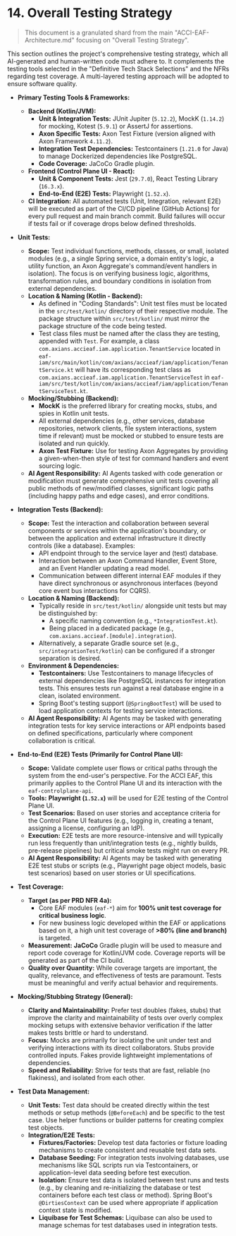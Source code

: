# 14. Overall Testing Strategy
>
> This document is a granulated shard from the main "ACCI-EAF-Architecture.md" focusing on "Overall Testing Strategy".

This section outlines the project\'s comprehensive testing strategy, which all AI-generated and human-written code must adhere to. It complements the testing tools selected in the "Definitive Tech Stack Selections" and the NFRs regarding test coverage. A multi-layered testing approach will be adopted to ensure software quality.

* **Primary Testing Tools & Frameworks:**
  * **Backend (Kotlin/JVM):**
    * **Unit & Integration Tests:** JUnit Jupiter (`5.12.2`), MockK (`1.14.2`) for mocking, Kotest (`5.9.1`) or AssertJ for assertions.
    * **Axon Specific Tests:** Axon Test Fixture (version aligned with Axon Framework `4.11.2`).
    * **Integration Test Dependencies:** Testcontainers (`1.21.0` for Java) to manage Dockerized dependencies like PostgreSQL.
    * **Code Coverage:** JaCoCo Gradle plugin.
  * **Frontend (Control Plane UI - React):**
    * **Unit & Component Tests:** Jest (`29.7.0`), React Testing Library (`16.3.x`).
    * **End-to-End (E2E) Tests:** Playwright (`1.52.x`).
  * **CI Integration:** All automated tests (Unit, Integration, relevant E2E) will be executed as part of the CI/CD pipeline (GitHub Actions) for every pull request and main branch commit. Build failures will occur if tests fail or if coverage drops below defined thresholds.

* **Unit Tests:**
  * **Scope:** Test individual functions, methods, classes, or small, isolated modules (e.g., a single Spring service, a domain entity\'s logic, a utility function, an Axon Aggregate\'s command/event handlers in isolation). The focus is on verifying business logic, algorithms, transformation rules, and boundary conditions in isolation from external dependencies.
  * **Location & Naming (Kotlin - Backend):**
    * As defined in "Coding Standards": Unit test files must be located in the `src/test/kotlin/` directory of their respective module. The package structure within `src/test/kotlin/` must mirror the package structure of the code being tested.
    * Test class files must be named after the class they are testing, appended with `Test`. For example, a class `com.axians.accieaf.iam.application.TenantService` located in `eaf-iam/src/main/kotlin/com/axians/accieaf/iam/application/TenantService.kt` will have its corresponding test class as `com.axians.accieaf.iam.application.TenantServiceTest` in `eaf-iam/src/test/kotlin/com/axians/accieaf/iam/application/TenantServiceTest.kt`.
  * **Mocking/Stubbing (Backend):**
    * **MockK** is the preferred library for creating mocks, stubs, and spies in Kotlin unit tests.
    * All external dependencies (e.g., other services, database repositories, network clients, file system interactions, system time if relevant) must be mocked or stubbed to ensure tests are isolated and run quickly.
    * **Axon Test Fixture:** Use for testing Axon Aggregates by providing a given-when-then style of test for command handlers and event sourcing logic.
  * **AI Agent Responsibility:** AI Agents tasked with code generation or modification must generate comprehensive unit tests covering all public methods of new/modified classes, significant logic paths (including happy paths and edge cases), and error conditions.

* **Integration Tests (Backend):**
  * **Scope:** Test the interaction and collaboration between several components or services within the application\'s boundary, or between the application and external infrastructure it directly controls (like a database). Examples:
    * API endpoint through to the service layer and (test) database.
    * Interaction between an Axon Command Handler, Event Store, and an Event Handler updating a read model.
    * Communication between different internal EAF modules if they have direct synchronous or asynchronous interfaces (beyond core event bus interactions for CQRS).
  * **Location & Naming (Backend):**
    * Typically reside in `src/test/kotlin/` alongside unit tests but may be distinguished by:
      * A specific naming convention (e.g., `*IntegrationTest.kt`).
      * Being placed in a dedicated package (e.g., `com.axians.accieaf.[module].integration`).
    * Alternatively, a separate Gradle source set (e.g., `src/integrationTest/kotlin`) can be configured if a stronger separation is desired.
  * **Environment & Dependencies:**
    * **Testcontainers:** Use Testcontainers to manage lifecycles of external dependencies like PostgreSQL instances for integration tests. This ensures tests run against a real database engine in a clean, isolated environment.
    * Spring Boot\'s testing support (`@SpringBootTest`) will be used to load application contexts for testing service interactions.
  * **AI Agent Responsibility:** AI Agents may be tasked with generating integration tests for key service interactions or API endpoints based on defined specifications, particularly where component collaboration is critical.

* **End-to-End (E2E) Tests (Primarily for Control Plane UI):**
  * **Scope:** Validate complete user flows or critical paths through the system from the end-user\'s perspective. For the ACCI EAF, this primarily applies to the Control Plane UI and its interaction with the `eaf-controlplane-api`.
  * **Tools:** **Playwright (`1.52.x`)** will be used for E2E testing of the Control Plane UI.
  * **Test Scenarios:** Based on user stories and acceptance criteria for the Control Plane UI features (e.g., logging in, creating a tenant, assigning a license, configuring an IdP).
  * **Execution:** E2E tests are more resource-intensive and will typically run less frequently than unit/integration tests (e.g., nightly builds, pre-release pipelines) but critical smoke tests might run on every PR.
  * **AI Agent Responsibility:** AI Agents may be tasked with generating E2E test stubs or scripts (e.g., Playwright page object models, basic test scenarios) based on user stories or UI specifications.

* **Test Coverage:**
  * **Target (as per PRD NFR 4a):**
    * Core EAF modules (`eaf-*`) aim for **100% unit test coverage for critical business logic**.
    * For new business logic developed within the EAF or applications based on it, a high unit test coverage of **>80% (line and branch)** is targeted.
  * **Measurement:** **JaCoCo** Gradle plugin will be used to measure and report code coverage for Kotlin/JVM code. Coverage reports will be generated as part of the CI build.
  * **Quality over Quantity:** While coverage targets are important, the quality, relevance, and effectiveness of tests are paramount. Tests must be meaningful and verify actual behavior and requirements.

* **Mocking/Stubbing Strategy (General):**
  * **Clarity and Maintainability:** Prefer test doubles (fakes, stubs) that improve the clarity and maintainability of tests over overly complex mocking setups with extensive behavior verification if the latter makes tests brittle or hard to understand.
  * **Focus:** Mocks are primarily for isolating the unit under test and verifying interactions with its direct collaborators. Stubs provide controlled inputs. Fakes provide lightweight implementations of dependencies.
  * **Speed and Reliability:** Strive for tests that are fast, reliable (no flakiness), and isolated from each other.

* **Test Data Management:**
  * **Unit Tests:** Test data should be created directly within the test methods or setup methods (`@BeforeEach`) and be specific to the test case. Use helper functions or builder patterns for creating complex test objects.
  * **Integration/E2E Tests:**
    * **Fixtures/Factories:** Develop test data factories or fixture loading mechanisms to create consistent and reusable test data sets.
    * **Database Seeding:** For integration tests involving databases, use mechanisms like SQL scripts run via Testcontainers, or application-level data seeding before test execution.
    * **Isolation:** Ensure test data is isolated between test runs and tests (e.g., by cleaning and re-initializing the database or test containers before each test class or method). Spring Boot\'s `@DirtiesContext` can be used where appropriate if application context state is modified.
    * **Liquibase for Test Schemas:** Liquibase can also be used to manage schemas for test databases used in integration tests.
